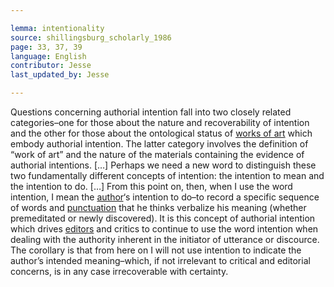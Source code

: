 ```yaml
---

lemma: intentionality
source: shillingsburg_scholarly_1986
page: 33, 37, 39
language: English
contributor: Jesse
last_updated_by: Jesse

---
```


Questions concerning authorial intention fall into two closely related categories–one for those about the nature and recoverability of intention and the other for those about the ontological status of [works of art](work.html) which embody authorial intention. The latter category involves the definition of “work of art” and the nature of the materials containing the evidence of authorial intentions. […] Perhaps we need a new word to  distinguish these two fundamentally different concepts of intention: the intention to mean and the intention to do. […] From this point on, then, when I use the word intention, I mean the [author](author.html)‘s intention to do–to record a specific sequence of words and [punctuation](punctuation.html) that he thinks verbalize his meaning (whether premeditated or newly discovered). It is this concept of authorial intention which drives [editors](editorScholarly.html) and critics to continue to use the word intention when dealing with the authority inherent in the initiator of utterance or discource. The corollary is that from here on I will not use intention to indicate the author’s intended meaning–which, if not irrelevant to critical and editorial concerns, is in any case irrecoverable with certainty.
